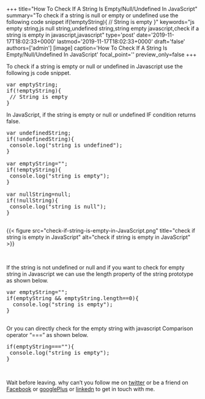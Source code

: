 +++
title="How To Check If A String Is Empty/Null/Undefined In JavaScript"
summary="To check if a string is null or empty or undefined use the following code snippet if(!emptyString){ // String is empty }"
keywords="js empty string,js null string,undefined string,string empty javascript,check if a string is empty in javascript,javascript"
type='post'
date='2019-11-17T18:02:33+0000'
lastmod='2019-11-17T18:02:33+0000'
draft='false'
authors=['admin']
[image]
caption='How To Check If A String Is Empty/Null/Undefined In JavaScript'
focal_point=''
preview_only=false
+++








To check if a string is empty or null or undefined in Javascript use the following js code snippet.

<pre>var emptyString;
if(!emptyString){
 // String is empty
}</pre>

In JavaScript, if the string is empty or null or undefined IF condition returns false.

<pre>var undefinedString;
if(!undefinedString){
 console.log("string is undefined");
}

var emptyString="";
if(!emptyString){
 console.log("string is empty");
}

var nullString=null;
if(!nullString){
 console.log("string is null");
}

</pre>

{{< figure src="check-if-string-is-empty-in-JavaScript.png" title="check if string is empty in JavaScript" alt="check if string is empty in JavaScript" >}}

&nbsp;

If the string is not undefined or null and if you want to check for empty string in Javascript we can use the length property of the string prototype as shown below.

<pre>var emptyString="";
if(emptyString &amp;&amp; emptyString.length==0){
  console.log("string is empty");
}

</pre>

Or you can directly check for the empty string with javascript Comparison operator “===” as shown below.

<pre>if(emptyString===""){
 console.log("string is empty");
}</pre>

&nbsp;

Wait before leaving.
why can’t you follow me on <a href="https://twitter.com/arungudelli" target="_blank">twitter</a> or be a friend on <a href="https://www.facebook.com/gudelliArun" target="_blank">Facebook</a> or <a href="https://plus.google.com/+ArunkumarGudelli" target="_blank">googlePlus</a> or <a href="https://www.linkedin.com/in/arungudelli/" target="_blank">linkedn</a> to get in touch with me.







